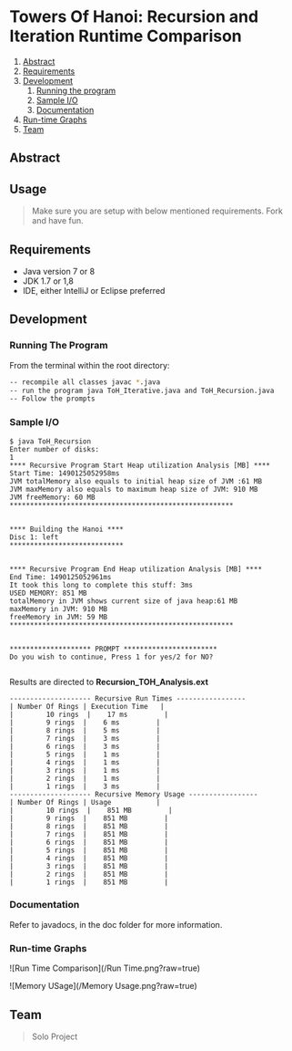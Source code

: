 # Towers Of Hanoi: Recursion and Iteration Runtime Comparison

1. [Abstract](#abstract)
1. [Requirements](#requirements)
1. [Development](#development)
    1. [Running the program](#running-program)
    2. [Sample I/O](#samplei/o)
    3. [Documentation](#documentation)
1. [Run-time Graphs](#graphs)
1. [Team](#team)

## Abstract

## Usage

> Make sure you are setup with below mentioned requirements. Fork and have fun.

## Requirements

- Java version 7 or 8
- JDK 1.7 or 1,8
- IDE, either IntelliJ or Eclipse preferred

## Development

### Running The Program

From the terminal within the root directory:

```sh
-- recompile all classes javac *.java
-- run the program java ToH_Iterative.java and ToH_Recursion.java
-- Follow the prompts
```

### Sample I/O

```
$ java ToH_Recursion
Enter number of disks: 
1
**** Recursive Program Start Heap utilization Analysis [MB] ****
Start Time: 1490125052958ms
JVM totalMemory also equals to initial heap size of JVM :61 MB
JVM maxMemory also equals to maximum heap size of JVM: 910 MB
JVM freeMemory: 60 MB
*******************************************************


**** Building the Hanoi ****
Disc 1: left
****************************


**** Recursive Program End Heap utilization Analysis [MB] ****
End Time: 1490125052961ms
It took this long to complete this stuff: 3ms
USED MEMORY: 851 MB
totalMemory in JVM shows current size of java heap:61 MB
maxMemory in JVM: 910 MB
freeMemory in JVM: 59 MB
*******************************************************


******************** PROMPT ***********************
Do you wish to continue, Press 1 for yes/2 for NO? 


```

Results are directed to **Recursion_TOH_Analysis.ext** 

```
-------------------- Recursive Run Times -----------------
| Number Of Rings | Execution Time   |
|        10 rings  |    17 ms         |
|        9 rings  |    6 ms         |
|        8 rings  |    5 ms         |
|        7 rings  |    3 ms         |
|        6 rings  |    3 ms         |
|        5 rings  |    1 ms         |
|        4 rings  |    1 ms         |
|        3 rings  |    1 ms         |
|        2 rings  |    1 ms         |
|        1 rings  |    3 ms         |
-------------------- Recursive Memory Usage -----------------
| Number Of Rings | Usage           |
|        10 rings  |    851 MB         |
|        9 rings  |    851 MB         |
|        8 rings  |    851 MB         |
|        7 rings  |    851 MB         |
|        6 rings  |    851 MB         |
|        5 rings  |    851 MB         |
|        4 rings  |    851 MB         |
|        3 rings  |    851 MB         |
|        2 rings  |    851 MB         |
|        1 rings  |    851 MB         |
```

### Documentation

Refer to javadocs, in the doc folder for more information.

### Run-time Graphs

![Run Time Comparison](/Run Time.png?raw=true)

![Memory USage](/Memory Usage.png?raw=true)

## Team

> Solo Project



